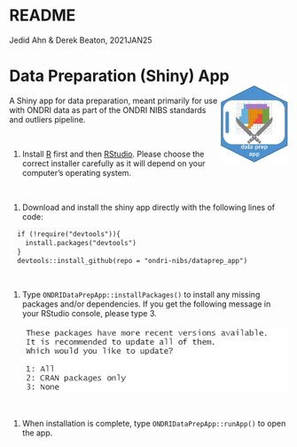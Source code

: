 README
================

Jedid Ahn & Derek Beaton, 2021JAN25

# Data Preparation (Shiny) App <img src='etc/dataprep_app_logo.png' align="right" height="139"/>

A Shiny app for data preparation, meant primarily for use with ONDRI
data as part of the ONDRI NIBS standards and outliers pipeline.

<br>

1.  Install [R](https://cran.r-project.org/) first and then
    [RStudio](https://rstudio.com/products/rstudio/download/). Please
    choose the correct installer carefully as it will depend on your
    computer’s operating system.

<br>

1.  Download and install the shiny app directly with the following lines
    of code:

<!-- -->

      if (!require("devtools")){
        install.packages("devtools")
      }
      devtools::install_github(repo = "ondri-nibs/dataprep_app")

<br>

1.  Type `ONDRIDataPrepApp::installPackages()` to install any missing
    packages and/or dependencies. If you get the following message in
    your RStudio console, please type 3. <br><br>
    <img src='etc/package-update.png'>

<br>

1.  When installation is complete, type `ONDRIDataPrepApp::runApp()` to
    open the app.
